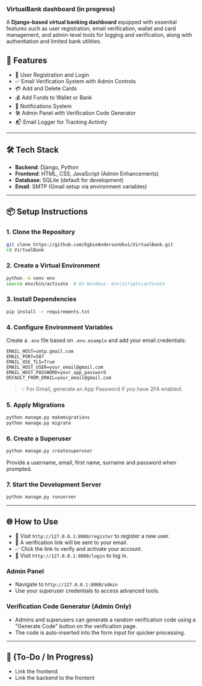 ### VirtualBank dashboard (in progress) 

A **Django-based virtual banking dashboard** equipped with essential features such as user registration, email verification, wallet and card management, and admin-level tools for logging and verification, along with authentiation and limited bank utilities. 



## 🚀 Features

- 🔐 User Registration and Login
- ✅ Email Verification System with Admin Controls
- 💳 Add and Delete Cards
- 💰 Add Funds to Wallet or Bank
- 🔔 Notifications System
- 🛠 Admin Panel with Verification Code Generator
- 📬 Email Logger for Tracking Activity

---

## 🛠 Tech Stack

- **Backend**: Django, Python
- **Frontend**: HTML, CSS, JavaScript (Admin Enhancements)
- **Database**: SQLite (default for development)
- **Email**: SMTP (Gmail setup via environment variables)

---

## 📦 Setup Instructions

### 1. Clone the Repository

```bash
git clone https://github.com/EgbieAndersonUku1/VirtualBank.git
cd VirtualBank
````

### 2. Create a Virtual Environment

```bash
python -m venv env
source env/bin/activate  # On Windows: env\Scripts\activate
```

### 3. Install Dependencies

```bash
pip install -r requirements.txt
```

### 4. Configure Environment Variables

Create a `.env` file based on `.env.example` and add your email credentials:

```
EMAIL_HOST=smtp.gmail.com
EMAIL_PORT=587
EMAIL_USE_TLS=True
EMAIL_HOST_USER=your_email@gmail.com
EMAIL_HOST_PASSWORD=your_app_password
DEFAULT_FROM_EMAIL=your_email@gmail.com
```

> 💡 For Gmail, generate an App Password if you have 2FA enabled.

### 5. Apply Migrations

```bash
python manage.py makemigrations
python manage.py migrate
```

### 6. Create a Superuser

```bash
python manage.py createsuperuser
```

Provide a username, email, first name, surname and password when prompted.

### 7. Start the Development Server

```bash
python manage.py runserver
```

---

## 🌐 How to Use

* 🔗 Visit `http://127.0.0.1:8000/register` to register a new user.
* 📩 A verification link will be sent to your email.
* ✅ Click the link to verify and activate your account.
* 🔐 Visit `http://127.0.0.1:8000/login` to log in.

### Admin Panel

* Navigate to `http://127.0.0.1:8000/admin`
* Use your superuser credentials to access advanced tools.

### Verification Code Generator (Admin Only)

* Admins and superusers can generate a random verification code using a "Generate Code" button on the verification page.
* The code is auto-inserted into the form input for quicker processing.

---

## 🎨  (To-Do / In Progress)
- Link the frontend
- Link the backend to the frontent






